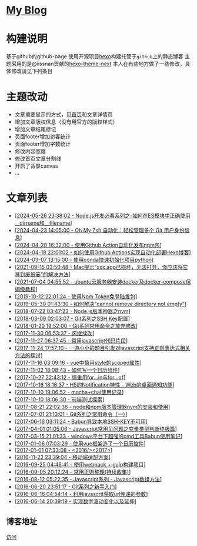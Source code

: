 # [My Blog](https://2ue.github.io)

# 构建说明

基于github的github-page
使用开源项目[hexo](https://hexo.io)构建托管于`github`上的静态博客
主题采用的是@iissnan贡献的[hexo-theme-next](https://github.com/iissnan/hexo-theme-next)
本人在有些地方做了一些修改，具体修改请见下列条目


# 主题改动

- 文章摘要显示的方式，见[首页](https://2ue.github.io/)和文章详情页
- 增加文章版权信息（没有用官方的版权样式）
- 增加文章结尾标记
- 页面footer增加访客统计
- 页面footer增加字数统计
- 修改内容宽度
- 修改首页文章分割线
- 开启了背景canvas
- ...

# 文章列表

- [[2024-05-26 23:38:02 - Node.js开发必看系列之-如何在ES模块中正确使用__dirname和__filename](https://blog.imx0.com/post/undefined.html)]
- [[2024-04-23 14:05:00 - Oh My Zsh 自动化：轻松管理多个 Git 用户身份信息](https://blog.imx0.com/post/05m1i396.html)]
- [[2024-04-20 16:32:00 - 使用Github Action自动化发布npm包](https://blog.imx0.com/post/i9knerk1.html)]
- [[2024-04-19 22:01:02 - 如何使用Github Actions实现自动化部署Hexo博客](https://blog.imx0.com/post/275cl921.html)]
- [[2024-03-07 13:15:00 - 使用conda快速初始化项目python](https://blog.imx0.com/post/undefined.html)]
- [[2021-09-15 03:50:48 - Mac提示”xxx.app已损坏，无法打开，你应该将它移到废纸篓”的解决方法](https://blog.imx0.com/post/56i1jh21.html)]
- [[2021-07-04 04:55:52 - ubuntu云服务器安装docker及docker-compose保姆级教程](https://blog.imx0.com/post/undefined.html)]
- [[2019-10-12 22:01:24 - 使用Npm Token免登陆发包](https://blog.imx0.com/post/lsu9244c.html)]
- [[2019-05-30 01:43:30 - 如何解决“cannot remove directory not empty”](https://blog.imx0.com/post/undefined.html)]
- [[2018-07-22 03:47:23 - Node.js版本神器之nvm](https://blog.imx0.com/post/619on06z.html)]
- [[2018-03-09 02:03:07 - Git系列之SSH Key配置](https://blog.imx0.com/post/undefined.html)]
- [[2018-01-20 19:52:00 - Git系列常用命令之放弃修改](https://blog.imx0.com/post/8ah3s5p4.html)]
- [[2017-11-30 06:53:37 - 风继续吹](https://blog.imx0.com/post/t6oopnba.html)]
- [[2017-11-27 06:37:45 - 常用javascript代码片段](https://blog.imx0.com/post/g0b67ue4.html)]
- [[2017-11-24 17:57:10 - 一道小小的题目引发对javascript支持正则表达式相关方法的探讨](https://blog.imx0.com/post/f358mgm5.html)]
- [[2017-11-16 03:09:16 - vue中慎用style的scoped属性](https://blog.imx0.com/post/m824cy0u.html)]
- [[2017-11-02 18:08:43 - 如何写一个日历组件](https://blog.imx0.com/post/wow943e6.html)]
- [[2017-10-27 22:43:12 - 慎重用for...in与for...of](https://blog.imx0.com/post/2145i587.html)]
- [[2017-10-16 18:16:37 - H5的Notification特性 - Web的桌面通知功能](https://blog.imx0.com/post/k0pgips8.html)]
- [[2017-10-10 19:06:52 - mocha+chai使用记录](https://blog.imx0.com/post/5164uhjd.html)]
- [[2017-10-10 18:06:30 - 前端测试探索](https://blog.imx0.com/post/6qn1yqkz.html)]
- [[2017-08-21 22:02:36 - node和npm版本管理器nvm的安装和使用](https://blog.imx0.com/post/kqdkiqw2.html)]
- [[2017-07-01 21:13:01 - Git系列之常用命令（一）](https://blog.imx0.com/post/130ppwo9.html)]
- [[2017-06-16 03:11:24 - Babun导致本地SSH-KEY不可用](https://blog.imx0.com/post/447n9qgo.html)]
- [[2017-04-01 01:05:06 - Javascript常用见问题之变量类型判断终极篇](https://blog.imx0.com/post/1mj936z8.html)]
- [[2017-03-15 21:01:33 - windows平台下超强的cmd工具Babun使用笔记](https://blog.imx0.com/post/d9bqnro8.html)]
- [[2017-01-06 07:03:29 - 使用vue框架造了一个日历控件](https://blog.imx0.com/post/2mb6p0h7.html)]
- [[2017-01-01 07:33:08 - <2016/><2017>](https://blog.imx0.com/post/7ft694p3.html)]
- [[2016-11-22 23:39:04 - 移动端适配方案](https://blog.imx0.com/post/5av4m4yi.html)]
- [[2016-09-25 04:46:41 - 使用webpack + gulp构建项目](https://blog.imx0.com/post/3e4nf265.html)]
- [[2016-09-05 20:12:24 - 常用正则整理(持续收集)](https://blog.imx0.com/post/794v5n58.html)]
- [[2016-08-12 05:22:35 - Javascript系列 - Javascript数组方法](https://blog.imx0.com/post/40xchoai.html)]
- [[2016-06-20 23:51:17 - Git系列之新手入门](https://blog.imx0.com/post/7rrj4k61.html)]
- [[2016-06-16 04:54:14 - 利用javascrit获取url传递的参数](https://blog.imx0.com/post/12ie522i.html)]
- [[2016-06-14 20:39:19 - 实现数字滚动变化以及延伸](https://blog.imx0.com/post/u5nm8s0b.html)]

## 博客地址

[访问](https://2ue.github.io)
